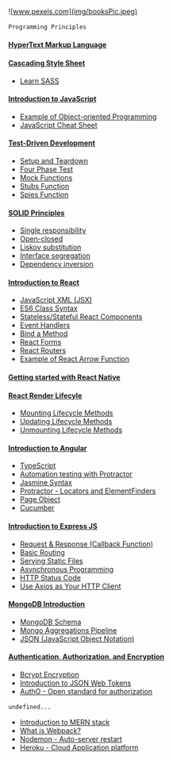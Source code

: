 ![www.pexels.com](img/booksPic.jpeg)

```bash
Programming Principles
```
#### [HyperText Markup Language](./content/HTML5/introHTML.md)

#### [Cascading Style Sheet](./content/CSS3/introCSS.md)
- [Learn SASS](./content/CSS3/learnSASS.md)

#### [Introduction to JavaScript](./content/JavaScript/introJavaScript.md)
- [Example of Object-oriented Programming](./content/JavaScript/exampleObjectOriented.md)
- [JavaScript Cheat Sheet](./content/JavaScript/cheatsheetJS.md)

#### [Test-Driven Development](./content/Testing/testDrivenDevelopment.md)
- [Setup and Teardown](./content/Testing/setupTeardown.md)
- [Four Phase Test](./content/Testing/fourPhaseTest.md)
- [Mock Functions](./content/Testing/mockJest.md)
- [Stubs Function](./content/Testing/stubsJest.md)
- [Spies Function](./content/Testing/spiesJest.md)

#### [SOLID Principles](./content/Testing/solidPrinciples.md)
- [Single responsibility](./content/Testing/solidSingle.md)
- [Open-closed](./content/Testing/solidOpen.md)
- [Liskov substitution](./content/Testing/solidLiskov.md)
- [Interface segregation](./content/Testing/solidInterface.md)
- [Dependency inversion](./content/Testing/solidDependency.md)

#### [Introduction to React](./content/ReactJS/reactIntro.md)
- [JavaScript XML (JSX)](./content/ReactJS/reactJSX.md)
- [ES6 Class Syntax](./content/ReactJS/reactClass.md)
- [Stateless/Stateful React Components](./content/ReactJS/reactState.md)
- [Event Handlers](./content/ReactJS/reactHandlers.md)
- [Bind a Method](./content/ReactJS/reactBind.md)
- [React Forms](./content/ReactJS/reactForms.md)
- [React Routers](./content/ReactJS/reactRouter.md)
- [Example of React Arrow Function](./content/ReactJS/reactArrowExample.md)

#### [Getting started with React Native](./content/ReactNative/reactNative.md)

#### [React Render Lifecyle](./content/ReactJS/reactLifecycle.md)
- [Mounting Lifecycle Methods](./content/ReactJS/reactMounting.md)
- [Updating Lifecycle Methods](./content/ReactJS/reactUpdating.md)
- [Unmounting Lifecycle Methods](./content/ReactJS/reactUnmounting.md)

#### [Introduction to Angular](./content/Angular/angularIntro.md)
- [TypeScript](./content/Angular/typeScript.md)
- [Automation testing with Protractor](./content/Angular/protractorJS.md)
- [Jasmine Syntax](./content/Angular/jasmineSyntax.md)
- [Protractor - Locators and ElementFinders](./content/Angular/protractorLocators.md)
- [Page Object](./content/Angular/pageObject.md)
- [Cucumber](./content/Angular/cucumber.md)

#### [Introduction to Express JS](./content/Express/expressIntro.md)
- [Request & Response (Callback Function)](./content/Express/callbackFunc.md)
- [Basic Routing](./content/Express/basicRoute.md)
- [Serving Static Files](./content/Express/staticFiles.md)
- [Asynchronous Programming](./content/Express/async.md)
- [HTTP Status Code](./content/Express/statusCode.md)
- [Use Axios as Your HTTP Client](./content/Express/introAxios.md)

#### [MongoDB Introduction](./content/MongoDB/mongoIntro.md)
- [MongoDB Schema](./content/MongoDB/mongoSchema.md)
- [Mongo Aggregations Pipeline](./content/MongoDB/mongoAggregate.md)
- [JSON (JavaScript Object Notation)](./content/MongoDB/JSON.md)

#### [Authentication, Authorization, and Encryption](./content/Encryption/authentication.md)
- [Bcrypt Encryption](./content/Encryption/bcryptEncrypt.md)
- [Introduction to JSON Web Tokens](./content/Encryption/jstEncrypt.md)
- [AuthO - Open standard for authorization](./content/Encryption/introOAuth.md)

```bash
undefined...
```
- [Introduction to MERN stack](./content/Undefined/introMERN.md)
- [What is Webpack?](./content/Undefined/basicWebpack.md)
- [Nodemon - Auto-server restart](./content/Undefined/nodemon.md)
- [Heroku - Cloud Application platform](./content/Undefined/heroku.md)
